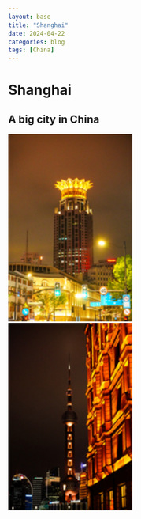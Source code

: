 ```yaml
---
layout: base
title: "Shanghai"
date: 2024-04-22
categories: blog
tags: [China]
---
```


# Shanghai

## A big city in China
<a href="javascript:void(0);" onclick="showImage('/assets/images/Shanghai1.jpg', 'Shanghai 1')">
    <img src="/assets/images/thumbnails/Shanghai1_thumbnail.jpg" alt="Shanghai1" style="width: 50%; max-width: 100%; height: auto;">
</a>
<br>
<a href="javascript:void(0);" onclick="showImage('/assets/images/Shanghai2.jpg', 'Shanghai 2')">
    <img src="/assets/images/thumbnails/Shanghai2_thumbnail.jpg" alt="Shanghai2" style="width: 50%; max-width: 100%; height: auto;">
</a>

<script>
function showImage(src, alt) {
    var popup = document.getElementById('image-popup');
    var popupImage = document.getElementById('popup-image');

    popupImage.src = src;
    popupImage.alt = alt;
    popup.style.display = 'flex';
}

function closeImagePopup() {
    var popup = document.getElementById('image-popup');
    popup.style.display = 'none';
}
</script>
